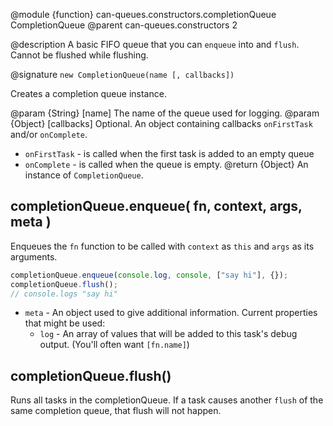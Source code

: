 @module {function} can-queues.constructors.completionQueue CompletionQueue
@parent can-queues.constructors 2

@description A basic FIFO queue that you can `enqueue` into and `flush`. Cannot be flushed while flushing.

@signature `new CompletionQueue(name [, callbacks])`

Creates a completion queue instance.

@param {String} [name] The name of the queue used for logging.
@param {Object} [callbacks] Optional. An object containing callbacks `onFirstTask` and/or `onComplete`.
  - `onFirstTask` - is called when the first task is added to an empty queue
  - `onComplete` - is called when the queue is empty.
@return {Object} An instance of `CompletionQueue`.

## completionQueue.enqueue( fn, context, args, meta )

Enqueues the `fn` function to be called with `context` as `this` and `args` as its arguments.

```js
completionQueue.enqueue(console.log, console, ["say hi"], {});
completionQueue.flush();
// console.logs "say hi"
```

- `meta` - An object used to give additional information.  Current properties that might be used:
  - `log` - An array of values that will be added to this task's debug output.  (You'll often want `[fn.name]`)

## completionQueue.flush()

Runs all tasks in the completionQueue. If a task causes another `flush` of the same completion queue, that flush will not happen.
